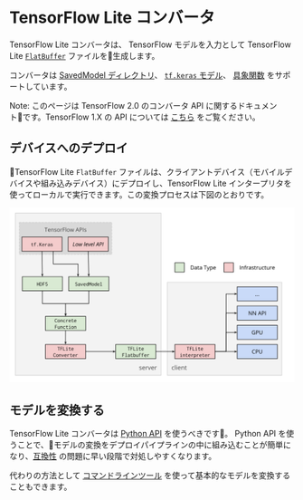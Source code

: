 # TensorFlow Lite コンバータ

TensorFlow Lite コンバータは、 TensorFlow モデルを入力として TensorFlow Lite [`FlatBuffer`](https://google.github.io/flatbuffers/) ファイルを生成します。

コンバータは [SavedModel ディレクトリ](https://www.tensorflow.org/alpha/guide/saved_model)、 [`tf.keras` モデル](https://www.tensorflow.org/alpha/guide/keras/overview)、 [具象関数](concrete_function.md) をサポートしています。

Note: このページは TensorFlow 2.0 のコンバータ API に関するドキュメントです。TensorFlow 1.X の API については [こちら](https://www.tensorflow.org/lite/convert/) をご覧ください。

## デバイスへのデプロイ

TensorFlow Lite `FlatBuffer` ファイルは、クライアントデバイス（モバイルデバイスや組み込みデバイス）にデプロイし、TensorFlow Lite インタープリタを使ってローカルで実行できます。この変換プロセスは下図のとおりです。

![TFLite converter workflow](../images/convert/workflow.svg)

## モデルを変換する

TensorFlow Lite コンバータは [Python API](python_api.md) を使うべきです。
Python API を使うことで、モデルの変換をデプロイパイプラインの中に組み込むことが簡単になり、[互換性](../../guide/ops_compatibility.md) の問題に早い段階で対処しやすくなります。

代わりの方法として [コマンドラインツール](cmdline.md) を使って基本的なモデルを変換することもできます。